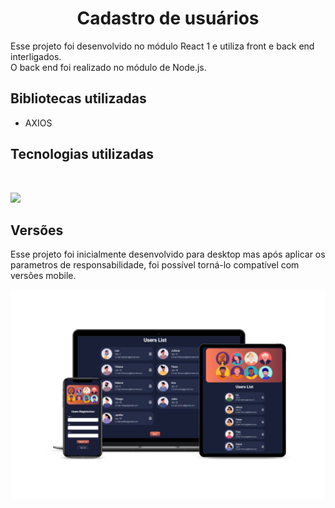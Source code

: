 <h1 align="center"> Cadastro de usuários</h1>

Esse projeto foi desenvolvido no módulo React 1 e utiliza front e back end interligados.  <br>
O back end foi realizado no módulo de Node.js.
<br>

 ## Bibliotecas utilizadas
- AXIOS  

## Tecnologias utilizadas
<br>
<p align="left">
  <a href="https://skillicons.dev">
    <img src="https://skillicons.dev/icons?i=html,css,react,nodejs" />
  </a>
</p>

## Versões
Esse projeto foi inicialmente desenvolvido para desktop mas após aplicar os parametros de responsabilidade, foi possível torná-lo compatível com versões mobile.

<img src="https://github.com/thianecw/cadastro-usuario/blob/main/src/assets/mockup.jpg" />
